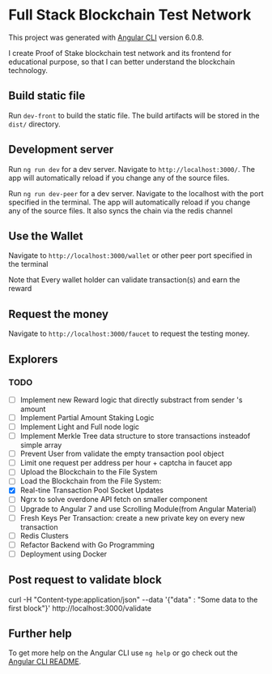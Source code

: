 # Full Stack Blockchain Test Network

This project was generated with [Angular CLI](https://github.com/angular/angular-cli) version 6.0.8.

I create Proof of Stake blockchain test network and its frontend for educational purpose, so that I can better understand the blockchain technology.

## Build static file

Run `dev-front` to build the static file. The build artifacts will be stored in the `dist/` directory.

## Development server

Run `ng run dev` for a dev server. Navigate to `http://localhost:3000/`. The app will automatically reload if you change any of the source files.

Run `ng run dev-peer` for a dev server. Navigate to the localhost with the port specified in the terminal. The app will automatically reload if you change any of the source files. It also syncs the chain via the redis channel

## Use the Wallet

 Navigate to `http://localhost:3000/wallet` or other peer port specified in the terminal

 Note that Every wallet holder can validate transaction(s) and earn the reward

 ## Request the money

 Navigate to `http://localhost:3000/faucet` to request the testing money.

 ## Explorers

 ### TODO

- [ ] Implement new Reward logic that directly substract from sender 's amount
- [ ] Implement Partial Amount Staking Logic
- [ ] Implement Light and Full node logic
- [ ] Implement Merkle Tree data structure to store transactions insteadof simple array
- [ ] Prevent User from validate the empty transaction pool object
- [ ] Limit one request per address per hour + captcha in faucet app
- [ ] Upload the Blockchain to the File System
- [ ] Load the Blockchain from the File System:
- [x] Real-tine Transaction Pool Socket Updates
- [ ] Ngrx to solve overdone API fetch on smaller component
- [ ] Upgrade to Angular 7 and use Scrolling Module(from Angular Material)
- [ ] Fresh Keys Per Transaction: create a new private key on every new transaction
- [ ] Redis Clusters
- [ ] Refactor Backend with Go Programming
- [ ] Deployment using Docker

## Post request to validate block
curl -H "Content-type:application/json" --data '{"data" : "Some data to the first block"}' http://localhost:3000/validate

## Further help

To get more help on the Angular CLI use `ng help` or go check out the [Angular CLI README](https://github.com/angular/angular-cli/blob/master/README.md).
